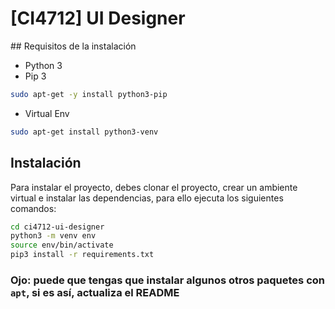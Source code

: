 # [CI4712] UI Designer

## Requisitos de la instalación

- Python 3
- Pip 3

``` bash
sudo apt-get -y install python3-pip
```
- Virtual Env 

``` bash
sudo apt-get install python3-venv
```

## Instalación

Para instalar el proyecto, debes clonar el proyecto, crear un ambiente virtual e instalar las dependencias, para ello ejecuta los siguientes comandos:

``` bash
cd ci4712-ui-designer
python3 -m venv env
source env/bin/activate
pip3 install -r requirements.txt
```

### Ojo: puede que tengas que instalar algunos otros paquetes con `apt`, si es así, actualiza el README
